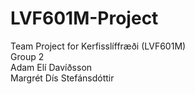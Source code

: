 # LVF601M-Project
Team Project for Kerfisslíffræði (LVF601M)  
Group 2  
Adam Elí Davíðsson  
Margrét Dís Stefánsdóttir
